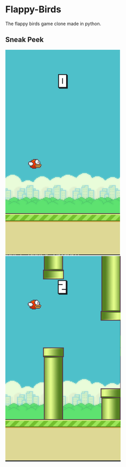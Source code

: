 # Flappy-Birds
The flappy birds game clone made in python.

## Sneak Peek 

![](https://github.com/Shivank19/Flappy-Birds/blob/gh-pages/ScreenShots/1.png)
![](https://github.com/Shivank19/Flappy-Birds/blob/gh-pages/ScreenShots/2.png)


